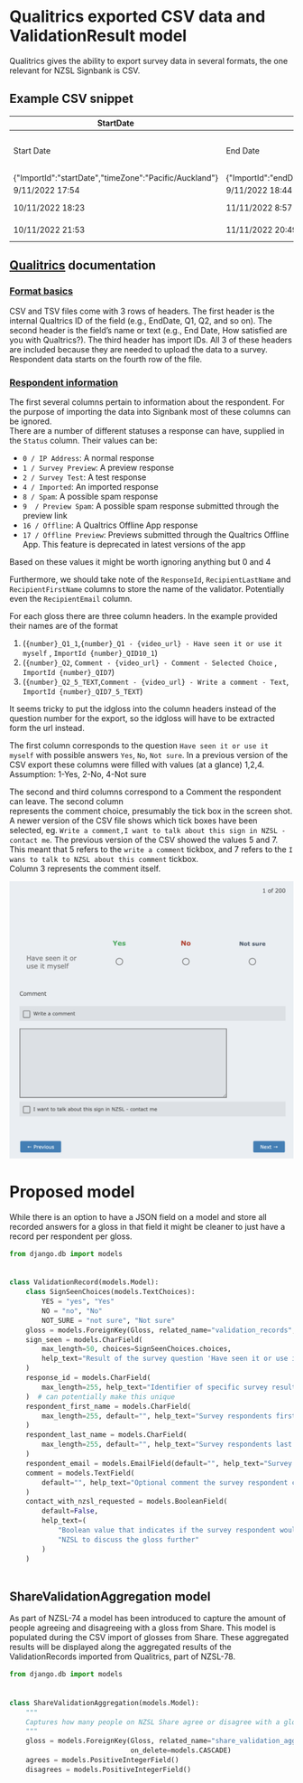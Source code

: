 # Qualitrics exported CSV data and ValidationResult model

Qualitrics gives the ability to export survey data in several formats, 
the one relevant for NZSL Signbank is CSV.

## Example CSV snippet

| StartDate	                                             | EndDate                                              | Status                | IPAddress                | Progress                | Duration (in seconds)   | Finished                | RecordedDate                                              | ResponseId               | RecipientLastName                | RecipientFirstName                | RecipientEmail                | ExternalReference                    | LocationLatitude                | LocationLongitude                | DistributionChannel                | UserLanguage                | Q_BallotBoxStuffing                | 1_Q1_1                                                                                           | 1_Q2                                                                                            | 1_Q2_5_TEXT                                                                                  |
|--------------------------------------------------------|------------------------------------------------------|-----------------------|--------------------------|-------------------------|-------------------------|-------------------------|-----------------------------------------------------------|--------------------------|----------------------------------|-----------------------------------|-------------------------------|--------------------------------------|---------------------------------|----------------------------------|------------------------------------|-----------------------------|------------------------------------|--------------------------------------------------------------------------------------------------|-------------------------------------------------------------------------------------------------|----------------------------------------------------------------------------------------------|
| Start Date                                             | End Date                                             | Response Type         | IP Address               | Progress                | Duration (in seconds)   | Finished                | Recorded Date                                             | Response ID              | Recipient Last Name              | Recipient First Name              | Recipient Email               | External Data Reference              | Location Latitude               | Location Longitude               | Distribution Channel               | User Language               | Q_BallotBoxStuffing                | 1_Q1 - https://vuw.qualtrics.com/CP/File.php?F=F_78nY3cJ9AWK0XtA - Have seen it or use it myself | Comment - https://vuw.qualtrics.com/CP/File.php?F=F_78nY3cJ9AWK0XtA - Comment - Selected Choice | Comment - https://vuw.qualtrics.com/CP/File.php?F=F_78nY3cJ9AWK0XtA - Write a comment - Text |
| {"ImportId":"startDate","timeZone":"Pacific/Auckland"} | {"ImportId":"endDate","timeZone":"Pacific/Auckland"} | {"ImportId":"status"} | {"ImportId":"ipAddress"} | {"ImportId":"progress"} | {"ImportId":"duration"} | {"ImportId":"finished"} | {"ImportId":"recordedDate","timeZone":"Pacific/Auckland"} | {"ImportId":"_recordId"} | {"ImportId":"recipientLastName"} | {"ImportId":"recipientFirstName"} | {"ImportId":"recipientEmail"} | {"ImportId":"externalDataReference"} | {"ImportId":"locationLatitude"} | {"ImportId":"locationLongitude"} | {"ImportId":"distributionChannel"} | {"ImportId":"userLanguage"} | {"ImportId":"Q_BallotBoxStuffing"} | {"ImportId":"1_QID10_1"}                                                                         | {"ImportId":"1_QID7"}                                                                           | {"ImportId":"1_QID7_5_TEXT"}                                                                 |
| 9/11/2022 17:54                                        | 9/11/2022 18:44                                      | 0                     |                          | 100                     | 2987                    | 1                       | 9/11/2022 18:44                                           | R_UMhF6SuJzvtZE2t        | Doe                              | Joe                               |                               |                                      |                                 |                                  | email                              | EN-GB                       |                                    | Not sure                                                                                         | Write a comment	                                                                                | couldn't see the video                                                                       |
| 10/11/2022 18:23                                       | 11/11/2022 8:57                                      | 0                     |                          | 100                     | 52428                   | 1                       | 11/11/2022 8:57                                           | R_3qqXgb2jvWPRPbR        | Name                             | Random                            |                               |                                      |                                 |                                  | email                              | EN-GB                       |                                    | Not sure                                                                                         | Write a comment,I want to talk about this sign in NZSL - contact me                             | video not showing?                                                                           |
| 10/11/2022 21:53                                       | 11/11/2022 20:49                                     | 0                     |                          | 100                     | 82586                   | 1                       | 11/11/2022 20:49                                          | R_3MrPivulGQ6TJmk        | Someone                          | Else                              |                               |                                      |                                 |                                  | email                              | EN-GB                       |                                    | Yes                                                                                              | Write a comment	                                                                                | I think only one sign for abbreviation - ticked yes but can't see video                      |

## [Qualitrics][qualitrics-data] documentation
### [Format basics][format-basics]

CSV and TSV files come with 3 rows of headers. The first header is the internal Qualtrics ID of 
the field (e.g., EndDate, Q1, Q2, and so on). The second header is the field’s name or text 
(e.g., End Date, How satisfied are you with Qualtrics?). The third header has import IDs. All 3 
of these headers are included because they are needed to upload the data to a survey. Respondent 
data starts on the fourth row of the file.  

### [Respondent information][respondent-information]
The first several columns pertain to information about the respondent. For the purpose of 
importing the data into Signbank most of these columns can be ignored.  
There are a number of different statuses a response can have, supplied in the `Status` column. 
Their values can be:

- `0 / IP Address`: A normal response
- `1 / Survey Preview`: A preview response 
- `2 / Survey Test`: A test response 
- `4 / Imported`: An imported response 
- `8 / Spam`: A possible spam response 
- `9  / Preview Spam`: A possible spam response submitted through the preview link 
- `16 / Offline`: A Qualtrics Offline App response 
- `17 / Offline Preview`: Previews submitted through the Qualtrics Offline App. This feature is deprecated in latest versions of the app

Based on these values it might be worth ignoring anything but 0 and 4

Furthermore, we should take note of the `ResponseId`, `RecipientLastName` and `RecipientFirstName` columns to 
store the name of the validator. Potentially even the `RecipientEmail` column.

For each gloss there are three column headers. In the example provided their names are of the 
format 
1. (`{number}_Q1_1`,`{number}_Q1 - {video_url} - Have seen it or use it myself` , `ImportId {number}_QID10_1`)
2. (`{number}_Q2`, `Comment - {video_url} - Comment - Selected Choice` , `ImportId {number}_QID7`)
3. (`{number}_Q2_5_TEXT`,`Comment - {video_url} - Write a comment - Text`, `ImportId {number}_QID7_5_TEXT`) 

It seems tricky to put the idgloss into the column headers instead of the question number for the 
export, so the idgloss will have to be extracted form the url instead.

The first column corresponds to the question `Have seen it or use it myself` with possible answers 
`Yes`, `No`, `Not sure`. 
In a previous version of the CSV export these columns were filled with values (at a glance) 1,2,4.  
Assumption: 1-Yes, 2-No, 4-Not sure

The second and third columns correspond to a Comment the respondent can leave. The second column  
represents the comment choice, presumably the tick box in the screen shot. 
A newer version of the CSV file shows which tick boxes have been selected, eg. 
`Write a comment,I want to talk about this sign in NZSL - contact me`.
The previous version of the CSV showed the values 5 and 7. This meant that 5 refers to the `write a comment` tickbox, and 7 refers to 
the `I wans to talk to NZSL about this comment` tickbox.  
Column 3 represents the comment itself.

![screenshot][qualitrics-screenshot]

# Proposed model

While there is an option to have a JSON field on a model and store all recorded answers for a 
gloss in that field it might be cleaner to just have a record per respondent per gloss.

```python
from django.db import models


class ValidationRecord(models.Model):
    class SignSeenChoices(models.TextChoices):
        YES = "yes", "Yes"
        NO = "no", "No"
        NOT_SURE = "not sure", "Not sure"
    gloss = models.ForeignKey(Gloss, related_name="validation_records", on_delete=models.CASCADE)
    sign_seen = models.CharField(
        max_length=50, choices=SignSeenChoices.choices,
        help_text="Result of the survey question 'Have seen it or use it myself'"
    )
    response_id = models.CharField(
        max_length=255, help_text="Identifier of specific survey result in Qualitrics"
    )  # can potentially make this unique
    respondent_first_name = models.CharField(
        max_length=255, default="", help_text="Survey respondents first name"
    )
    respondent_last_name = models.CharField(
        max_length=255, default="", help_text="Survey respondents last name"
    )
    respondent_email = models.EmailField(default="", help_text="Survey respondents email")
    comment = models.TextField(
        default="", help_text="Optional comment the survey respondent can leave about the gloss"
    )
    contact_with_nzsl_requested = models.BooleanField(
        default=False,
        help_text=(
            "Boolean value that indicates if the survey respondent would like to be contacted by "
            "NZSL to discuss the gloss further"
        )
    )
    
```

## ShareValidationAggregation model

As part of NZSL-74 a model has been introduced to capture the amount of people agreeing and 
disagreeing with a gloss from Share. This model is populated during the CSV import of glosses 
from Share. These aggregated results will be displayed along the aggregated results of the 
ValidationRecords imported from Qualitrics, part of NZSL-78.

```python
from django.db import models


class ShareValidationAggregation(models.Model):
    """
    Captures how many people on NZSL Share agree or disagree with a gloss
    """
    gloss = models.ForeignKey(Gloss, related_name="share_validation_aggregations",
                              on_delete=models.CASCADE)
    agrees = models.PositiveIntegerField()
    disagrees = models.PositiveIntegerField()
```

<!-- Links and resources -->
[qualitrics-data]: https://www.qualtrics.com/support/survey-platform/data-and-analysis-module/data/download-data/export-data-overview/#UnderstandingDataSet
[format-basics]: https://www.qualtrics.com/support/survey-platform/data-and-analysis-module/data/download-data/understanding-your-dataset/#Basics
[respondent-information]: https://www.qualtrics.com/support/survey-platform/data-and-analysis-module/data/download-data/understanding-your-dataset/#RespondentInformation
[qualitrics-screenshot]: ./qualitrics-screenshot.png
